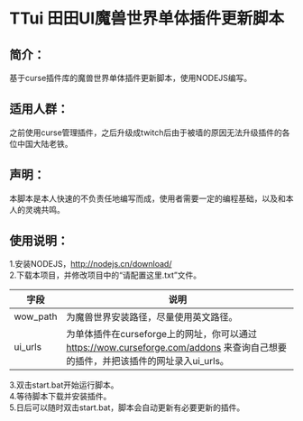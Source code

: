 # TTui  田田UI魔兽世界单体插件更新脚本

## 简介：
  基于curse插件库的魔兽世界单体插件更新脚本，使用NODEJS编写。
## 适用人群：
  之前使用curse管理插件，之后升级成twitch后由于被墙的原因无法升级插件的各位中国大陆老铁。

## 声明：
  本脚本是本人快速的不负责任地编写而成，使用者需要一定的编程基础，以及和本人的灵魂共鸣。

## 使用说明：
1.安装NODEJS，http://nodejs.cn/download/  
2.下载本项目，并修改项目中的“请配置这里.txt”文件。  

|字段|说明|
|----|-----|
|wow_path|为魔兽世界安装路径，尽量使用英文路径。|
|ui_urls|为单体插件在curseforge上的网址，你可以通过 https://wow.curseforge.com/addons 来查询自己想要的插件，并把该插件的网址录入ui_urls。|   
    
3.双击start.bat开始运行脚本。  
4.等待脚本下载并安装插件。  
5.日后可以随时双击start.bat，脚本会自动更新有必要更新的插件。  


